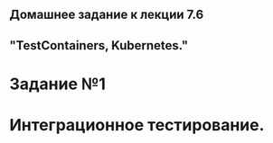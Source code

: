 ## Домашнее задание к лекции 7.6

## "TestContainers, Kubernetes."

# Задание №1

# Интеграционное тестирование.
